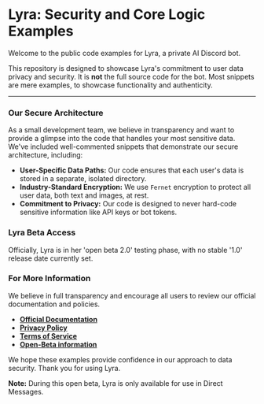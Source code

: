 # Lyra: Security and Core Logic Examples

Welcome to the public code examples for Lyra, a private AI Discord bot.

This repository is designed to showcase Lyra's commitment to user data privacy and security. It is **not** the full source code for the bot.
Most snippets are mere examples, to showcase functionality and authenticity.

---

### Our Secure Architecture

As a small development team, we believe in transparency and want to provide a glimpse into the code that handles your most sensitive data. We've included well-commented snippets that demonstrate our secure architecture, including:

- **User-Specific Data Paths:** Our code ensures that each user's data is stored in a separate, isolated directory.
- **Industry-Standard Encryption:** We use `Fernet` encryption to protect all user data, both text and images, at rest.
- **Commitment to Privacy:** Our code is designed to never hard-code sensitive information like API keys or bot tokens.

### Lyra Beta Access

Officially, Lyra is in her 'open beta 2.0' testing phase, with no stable '1.0' release date currently set.

### For More Information

We believe in full transparency and encourage all users to review our official documentation and policies.

- **[Official Documentation](https://github.com/nom-codecat/Project-Lyra/blob/main/Lyra%20Discord%20Bot%20-%20Documentation_use%20instructions.md)**
- **[Privacy Policy](https://github.com/nom-codecat/Project-Lyra/blob/main/Lyra_bot_Privacy_Policy.md)**
- **[Terms of Service](https://github.com/nom-codecat/Project-Lyra/blob/main/Lyra_bot_Tos.md)**
- **[Open-Beta information]()**

We hope these examples provide confidence in our approach to data security. Thank you for using Lyra.


**Note:** During this open beta, Lyra is only available for use in Direct Messages.
